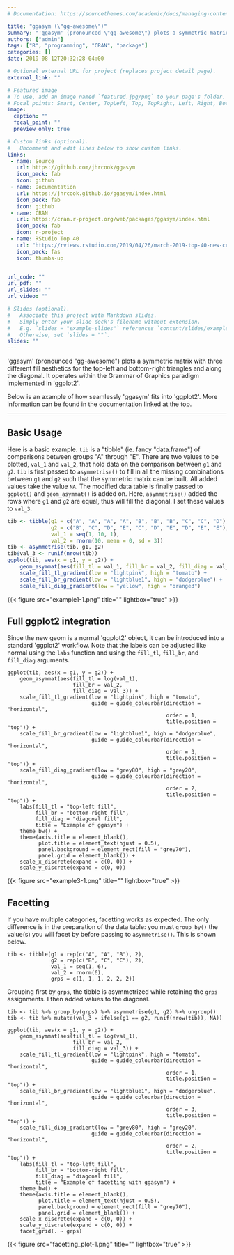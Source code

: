 ```yaml
---
# Documentation: https://sourcethemes.com/academic/docs/managing-content/

title: "ggasym (\"gg-awesome\")"
summary: "'ggasym' (pronounced \"gg-awesome\") plots a symmetric matrix with three different fill aesthetics."
authors: ["admin"]
tags: ["R", "programming", "CRAN", "package"]
categories: []
date: 2019-08-12T20:32:28-04:00

# Optional external URL for project (replaces project detail page).
external_link: ""

# Featured image
# To use, add an image named `featured.jpg/png` to your page's folder.
# Focal points: Smart, Center, TopLeft, Top, TopRight, Left, Right, BottomLeft, Bottom, BottomRight.
image:
  caption: ""
  focal_point: ""
  preview_only: true

# Custom links (optional).
#   Uncomment and edit lines below to show custom links.
links:
 - name: Source
   url: https://github.com/jhrcook/ggasym
   icon_pack: fab
   icon: github
 - name: Documentation
   url: https://jhrcook.github.io/ggasym/index.html
   icon_pack: fab
   icon: github
 - name: CRAN
   url: https://cran.r-project.org/web/packages/ggasym/index.html
   icon_pack: fab
   icon: r-project
 - name: RStudio Top 40
   url: "https://rviews.rstudio.com/2019/04/26/march-2019-top-40-new-cran-packages/"
   icon_pack: fas
   icon: thumbs-up


url_code: ""
url_pdf: ""
url_slides: ""
url_video: ""

# Slides (optional).
#   Associate this project with Markdown slides.
#   Simply enter your slide deck's filename without extension.
#   E.g. `slides = "example-slides"` references `content/slides/example-slides.md`.
#   Otherwise, set `slides = ""`.
slides: ""
---
```


'ggasym' (pronounced \"gg-awesome\") plots a symmetric matrix with three different fill aesthetics for the top-left and bottom-right triangles and along the diagonal. It operates within the Grammar of Graphics paradigm implemented in 'ggplot2'.

Below is an axample of how seamlessly 'ggasym' fits into 'ggplot2'. More information can be found in the documentation linked at the top.

---

## Basic Usage

Here is a basic example. `tib` is a "tibble" (ie. fancy "data.frame") of comparisons between groups "A" through "E". There are two values to be plotted, `val_1` and `val_2`, that hold data on the comparison between `g1` and `g2`. `tib` is first passed to `asymmetrise()` to fill in all the missing combinations between `g1` and `g2` such that the symmetric matrix can be built. All added values take the value `NA`. The modified data table is finally passed to `ggplot()` and `geom_asymmat()` is added on. Here, `asymmetrise()` added the rows where `g1` and `g2` are equal, thus will fill the diagonal. I set these values to `val_3`.

```r
tib <- tibble(g1 = c("A", "A", "A", "A", "B", "B", "B", "C", "C", "D"),
              g2 = c("B", "C", "D", "E", "C", "D", "E", "D", "E", "E"),
              val_1 = seq(1, 10, 1),
              val_2 = rnorm(10, mean = 0, sd = 3))
tib <- asymmetrise(tib, g1, g2)
tib$val_3 <- runif(nrow(tib))
ggplot(tib, aes(x = g1, y = g2)) +
    geom_asymmat(aes(fill_tl = val_1, fill_br = val_2, fill_diag = val_3)) +
    scale_fill_tl_gradient(low = "lightpink", high = "tomato") +
    scale_fill_br_gradient(low = "lightblue1", high = "dodgerblue") +
    scale_fill_diag_gradient(low = "yellow", high = "orange3")
```
{{< figure src="example1-1.png" title="" lightbox="true" >}}

## Full ggplot2 integration

Since the new geom is a normal 'ggplot2' object, it can be introduced into a standard 'ggplot2' workflow. Note that the labels can be adjusted like normal using the `labs` function and using the `fill_tl`, `fill_br`, and `fill_diag` arguments.

```{r example3}
ggplot(tib, aes(x = g1, y = g2)) +
    geom_asymmat(aes(fill_tl = log(val_1),
                     fill_br = val_2,
                     fill_diag = val_3)) +
    scale_fill_tl_gradient(low = "lightpink", high = "tomato",
                           guide = guide_colourbar(direction = "horizontal",
                                                   order = 1,
                                                   title.position = "top")) +
    scale_fill_br_gradient(low = "lightblue1", high = "dodgerblue",
                           guide = guide_colourbar(direction = "horizontal",
                                                   order = 3,
                                                   title.position = "top")) +
    scale_fill_diag_gradient(low = "grey80", high = "grey20",
                           guide = guide_colourbar(direction = "horizontal",
                                                   order = 2,
                                                   title.position = "top")) +
    labs(fill_tl = "top-left fill",
         fill_br = "bottom-right fill",
         fill_diag = "diagonal fill",
         title = "Example of ggasym") +
    theme_bw() +
    theme(axis.title = element_blank(),
          plot.title = element_text(hjust = 0.5),
          panel.background = element_rect(fill = "grey70"),
          panel.grid = element_blank()) +
    scale_x_discrete(expand = c(0, 0)) +
    scale_y_discrete(expand = c(0, 0))
```

{{< figure src="example3-1.png" title="" lightbox="true" >}}

## Facetting

If you have multiple categories, facetting works as expected. The only difference is in the preparation of the data table: you must `group_by()` the value(s) you will facet by before passing to `asymmetrise()`. This is shown below.

```{r facetting_setup}
tib <- tibble(g1 = rep(c("A", "A", "B"), 2),
              g2 = rep(c("B", "C", "C"), 2),
              val_1 = seq(1, 6),
              val_2 = rnorm(6),
              grps = c(1, 1, 1, 2, 2, 2))
```

Grouping first by `grps`, the tibble is asymmetrized while retaining the `grps` assignments. I then added values to the diagonal.

```{r grouped_asymm}
tib <- tib %>% group_by(grps) %>% asymmetrise(g1, g2) %>% ungroup()
tib <- tib %>% mutate(val_3 = ifelse(g1 == g2, runif(nrow(tib)), NA))
```

```{r facetting_plot}
ggplot(tib, aes(x = g1, y = g2)) +
    geom_asymmat(aes(fill_tl = log(val_1),
                     fill_br = val_2,
                     fill_diag = val_3)) +
    scale_fill_tl_gradient(low = "lightpink", high = "tomato",
                           guide = guide_colourbar(direction = "horizontal",
                                                   order = 1,
                                                   title.position = "top")) +
    scale_fill_br_gradient(low = "lightblue1", high = "dodgerblue",
                           guide = guide_colourbar(direction = "horizontal",
                                                   order = 3,
                                                   title.position = "top")) +
    scale_fill_diag_gradient(low = "grey80", high = "grey20",
                           guide = guide_colourbar(direction = "horizontal",
                                                   order = 2,
                                                   title.position = "top")) +
    labs(fill_tl = "top-left fill",
         fill_br = "bottom-right fill",
         fill_diag = "diagonal fill",
         title = "Example of facetting with ggasym") +
    theme_bw() +
    theme(axis.title = element_blank(),
          plot.title = element_text(hjust = 0.5),
          panel.background = element_rect(fill = "grey70"),
          panel.grid = element_blank()) +
    scale_x_discrete(expand = c(0, 0)) +
    scale_y_discrete(expand = c(0, 0)) +
    facet_grid(. ~ grps)
```

{{< figure src="facetting_plot-1.png" title="" lightbox="true" >}}